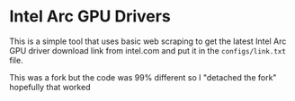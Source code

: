 # Intel Arc GPU Drivers

This is a simple tool that uses basic web scraping to get the latest Intel Arc GPU driver download link from intel.com and put it in the `configs/link.txt` file.
 
This was a fork but the code was 99% different so I "detached the fork" hopefully that worked 

